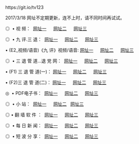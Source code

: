 <p>https://git.io/tv123<p>2017/3/18 网址不定期更新，连不上时，请不同时间再试试。
<p>◎   • 视 频： 
<a href="http://1314.dynu.com/tv/" target="_blank">网址一</a> 　 
<a href="http://1314.dynu.com/9018.html" target="_blank">网址二</a> 　 
<a href="http://1314.dynu.com/9449.html" target="_blank">网址三</a></p>
<p>◎   • 九 评.三 退：  
<a href="http://1314.dynu.com/tt/" target="_blank">网址一</a> 　 
<a href="http://1314.dynu.com/v2/" target="_blank">网址二</a> 　 
<a href="http://1314.dynu.com/t/" target="_blank">网址三</a> 　</p>
<p>  • (E2_视频/语音)《九 评》视频/语音: 
<a href="http://1314.dynu.com/7738.html" target="_blank">网址一</a> 　 
<a href="http://1314.dynu.com/7614.html" target="_blank">网址二</a> 　 
<a href="http://1314.dynu.com/7633.html" target="_blank">网址三</a></p>
<p>◎   • 三 退 管 道...退 党 网：  
<a href="http://1314.dynu.com/go/8/" target="_blank">网址一</a> 　 
<a href="http://1314.dynu.com/go/8/" target="_blank">网址二</a> 　 
<a href="http://1314.dynu.com/go/8/" target="_blank">网址三</a></p>
<p>  • (F1) 三 退 管 道(一)： 
<a href="http://1314.dynu.com/dd/" target="_blank">网址一</a> 　 
<a href="http://1314.dynu.com/dd/" target="_blank">网址二</a> 　 
<a href="http://1314.dynu.com/dd/" target="_blank">网址三</a></p>
<p>  • (F2)三 退 管 道(二)： 
<a href="http://1314.dynu.com/d/" target="_blank">网址一</a> 　 
<a href="http://1314.dynu.com/d/" target="_blank">网址二</a> 　 
<a href="http://1314.dynu.com/d/" target="_blank">网址三</a></p>
<p>◎   • PDF电子书：  
<a href="http://1314.dynu.com/p/" target="_blank">网址一</a> 　 
<a href="http://1314.dynu.com/p/" target="_blank">网址二</a> 　 
<a href="http://1314.dynu.com/p/" target="_blank">网址三</a></p>
<p>◎ </span>  •  小 站：  
<a href="http://1314.dynu.com/" target="_blank">网址一</a> 　 
<a href="http://1314.dynu.com/" target="_blank">网址二</a>   
<a href="http://1314.dynu.com/" target="_blank">网址三</a></p>
<p>◎  • 翻 墙 软 件 ：  
<a href="http://1314.dynu.com/ff/" target="_blank">网址一</a> 　 
<a href="http://1314.dynu.com/ff/" target="_blank">网址二</a> 　 
<a href="http://1314.dynu.com/ff/" target="_blank">网址三</a></p>
<p>◎ </span>  • 每 日 新 闻：  
<a href="http://1314.dynu.com/day/" target="_blank">网址一</a> 　 
<a href="http://1314.dynu.com/day/" target="_blank">网址二</a> 　 
<a href="http://1314.dynu.com/day/" target="_blank">网址三</a></p>
<p>◎ </span>  • 短 波 分 享：  
<a href="http://1314.dynu.com/h/" target="_blank">网址一</a> 　 
<a href="http://1314.dynu.com/h/" target="_blank">网址二</a> 　 
<a href="http://1314.dynu.com/h/" target="_blank">网址三</a></p>
